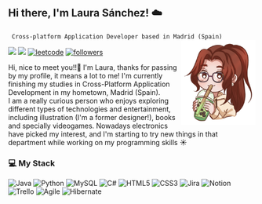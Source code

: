 <h2 align="left"> Hi there, I'm Laura Sánchez! ☁️</h2>
    <code> Cross-platform Application Developer based in Madrid (Spain) </code>
<img src="https://github.com/lausnchez/lausnchez/blob/main/Ilustracion_ReadME.png" align="right" width="30%" height="10%"/>
<p align="left">
    <!--LINKEDIN-->
    <a href="https://www.linkedin.com/in/lausanmart">
        <img src="https://img.shields.io/badge/-LinkedIn-%23333?style=for-the-badge&logo=gmail&logoColor=white&color=blue" target="_blank"></a>
    <!--GMAIL-->
    <a href="mailto:lausnchezmartn@gmail.com">
        <img src="https://img.shields.io/badge/-Gmail-%23333?style=for-the-badge&logo=gmail&logoColor=white&color=red" target="_blank"></a>
    <!--LEETCODE-->
    <a href="https://leetcode.com/u/lausnchez/">
        <img alt="leetcode" title="Leetcode" src="https://img.shields.io/badge/-LeetCode-FFA116?style=for-the-badge&logo=LeetCode&logoColor=black" target="_blank"/></a>
    <!--FOLLOW GITHUB-->
    <a href="https://github.com/lausnchez?tab=followers">
        <img alt="followers" title="Follow me on Github" src="https://custom-icon-badges.demolab.com/github/followers/lausnchez?color=236ad3&labelColor=1155ba&style=for-the-badge&logo=person-    add&label=Follow&logoColor=white"/></a>
</p>
<div align="left">  
    <p>
        Hi, nice to meet you!!🙋 I'm Laura, thanks for passing by my profile, it means a lot to me! I'm currently finishing my studies in Cross-Platform Application Development in my hometown, Madrid (Spain). 
        <br>
        I am a really curious person who enjoys exploring different types of technologies and entertainment, including illustration (I'm a former designer!), books and specially videogames. Nowadays electronics have picked my interest, and I'm starting to try new things in that department while working on my programming skills ☀️
    </p>
    <h3>💻 My Stack</h3>
    <!--DESCOMENTAR LOS QUE SEAN NECESARIOS-->
    <img src="https://img.shields.io/badge/java-%23ED8B00.svg?style=for-the-badge&logo=openjdk&logoColor=white" alt="Java"/>     <!--JAVA-->
    <img src="https://img.shields.io/badge/python-3670A0?style=for-the-badge&logo=python&logoColor=ffdd54" alt="Python"/>          <!--PYTHON-->
    <!--<img src="https://img.shields.io/badge/kotlin-%237F52FF.svg?style=for-the-badge&logo=kotlin&logoColor=white" alt="Kotlin"/>    <!--KOTLIN-->
    <img src="https://img.shields.io/badge/mysql-4479A1.svg?style=for-the-badge&logo=mysql&logoColor=white" alt="MySQL"/>         <!--MYSQL-->
    <!-- <img src="https://img.shields.io/badge/MariaDB-003545?style=for-the-badge&logo=mariadb&logoColor=white" alt="MariaDB"/> -->        <!--MARIADB-->
    <!--<img src="https://img.shields.io/badge/docker-%230db7ed.svg?style=for-the-badge&logo=docker&logoColor=white" alt="Docker"/>   <!--DOCKER-->
    <img src="https://img.shields.io/badge/c%23-%23239120.svg?style=for-the-badge&logo=csharp&logoColor=white" alt="C#"/>      <!--C#-->
    <img src="https://img.shields.io/badge/html5-%23E34F26.svg?style=for-the-badge&logo=html5&logoColor=white" alt="HTML5"/>      <!--HTML5-->
    <img src="https://img.shields.io/badge/css3-%231572B6.svg?style=for-the-badge&logo=css3&logoColor=white" alt="CSS3"/>        <!--CSS3-->
    <img src="https://img.shields.io/badge/jira-%230A0FFF.svg?style=for-the-badge&logo=jira&logoColor=white" alt="Jira"/>        <!--JIRA-->
    <img src="https://img.shields.io/badge/Notion-%23000000.svg?style=for-the-badge&logo=notion&logoColor=white" alt="Notion"/>    <!--NOTION-->
    <img src="https://img.shields.io/badge/Trello-%23026AA7.svg?style=for-the-badge&logo=Trello&logoColor=white" alt="Trello"/>    <!--TRELLO-->
    <img src="https://img.shields.io/badge/Agile-%23F8A300.svg?style=for-the-badge&logo=agile&logoColor=white" alt="Agile">     <!--AGILE-->
    <!--<img src="https://img.shields.io/badge/git-%23F05033.svg?style=for-the-badge&logo=git&logoColor=white" alt="Git"> <!--GIT-->
    <!--<img src="https://img.shields.io/badge/adobe-%23FF0000.svg?style=for-the-badge&logo=adobe&logoColor=white" alt="Adobe">
    <!--<img src="https://img.shields.io/badge/javascript-%23323330.svg?style=for-the-badge&logo=javascript&logoColor=%23F7DF1E" alt="JavaScript">
    <!--<img src="https://img.shields.io/badge/markdown-%23000000.svg?style=for-the-badge&logo=markdown&logoColor=white" alt="Markdown">
    <!--<img src="https://img.shields.io/badge/ruby-%23CC342D.svg?style=for-the-badge&logo=ruby&logoColor=white" alt="Ruby">
    <!--<img src="https://img.shields.io/badge/swift-F54A2A?style=for-the-badge&logo=swift&logoColor=white" alt="Swift">
    <!--<img src="https://img.shields.io/badge/PowerShell-%235391FE.svg?style=for-the-badge&logo=powershell&logoColor=white" alt="PowerShell">
    <!--<img src="https://img.shields.io/badge/AWS-%23FF9900.svg?style=for-the-badge&logo=amazon-aws&logoColor=white" alt="AWS">
    <!--<img src="https://img.shields.io/badge/azure-%230072C6.svg?style=for-the-badge&logo=microsoftazure&logoColor=white" alt="Azure">
    <!--<img src="https://img.shields.io/badge/Cloudflare-F38020?style=for-the-badge&logo=Cloudflare&logoColor=white" alt="Cloudflare">
    <!--<img src="https://img.shields.io/badge/Oracle-F80000?style=for-the-badge&logo=oracle&logoColor=white" alt="Oracle">
    <!--<img src="https://img.shields.io/badge/GoogleCloud-%234285F4.svg?style=for-the-badge&logo=google-cloud&logoColor=white" alt="Google Cloud">
    <!--<img src="https://img.shields.io/badge/vercel-%23000000.svg?style=for-the-badge&logo=vercel&logoColor=white" alt="Vercel">
    <!--<img src="https://img.shields.io/badge/Anaconda-%2344A833.svg?style=for-the-badge&logo=anaconda&logoColor=white" alt="Anaconda">
    <!--<img src="https://img.shields.io/badge/django-%23092E20.svg?style=for-the-badge&logo=django&logoColor=white" alt="Django">
    <!--<img src="https://img.shields.io/badge/Flutter-%2302569B.svg?style=for-the-badge&logo=Flutter&logoColor=white" alt="Flutter">
    <!--<img src="https://img.shields.io/badge/javafx-%23FF0000.svg?style=for-the-badge&logo=javafx&logoColor=white" alt="JavaFX">
    <!--<img src="https://img.shields.io/badge/spring-%236DB33F.svg?style=for-the-badge&logo=spring&logoColor=white" alt="Spring">
    <!--<img src="https://img.shields.io/badge/apache-%23D42029.svg?style=for-the-badge&logo=apache&logoColor=white" alt="Apache">
    <!--<img src="https://img.shields.io/badge/jenkins-%232C5263.svg?style=for-the-badge&logo=jenkins&logoColor=white" alt="Jenkins">
    <!--<img src="https://img.shields.io/badge/MongoDB-%234ea94b.svg?style=for-the-badge&logo=mongodb&logoColor=white" alt="MongoDB">-->
    <img src="https://img.shields.io/badge/Hibernate-59666C?style=for-the-badge&logo=Hibernate&logoColor=white" alt="Hibernate">
    <!--<img src="https://img.shields.io/badge/Microsoft%20SQL%20Server-CC2927?style=for-the-badge&logo=microsoft%20sql%20server&logoColor=white" alt="Microsoft SQL Server">
    <!--<img src="https://img.shields.io/badge/postgres-%23316192.svg?style=for-the-badge&logo=postgresql&logoColor=white" alt="Postgres">
    <!--<img src="https://img.shields.io/badge/adobe%20illustrator-%23FF9A00.svg?style=for-the-badge&logo=adobe%20illustrator&logoColor=white" alt="Adobe Illustrator">
    <!--<img src="https://img.shields.io/badge/Adobe%20Lightroom-31A8FF.svg?style=for-the-badge&logo=Adobe%20Lightroom&logoColor=white" alt="Adobe Lightroom">
    <!--<img src="https://img.shields.io/badge/Adobe%20InDesign-49021F?style=for-the-badge&logo=adobeindesign&logoColor=FF3366" alt="Adobe InDesign">
    <!--<img src="https://img.shields.io/badge/blender-%23F5792A.svg?style=for-the-badge&logo=blender&logoColor=white" alt="Blender">
    <!--<img src="https://img.shields.io/badge/figma-%23F24E1E.svg?style=for-the-badge&logo=figma&logoColor=white" alt="Figma">
    <!--<img src="https://img.shields.io/badge/adobe%20photoshop-%2331A8FF.svg?style=for-the-badge&logo=adobe%20photoshop&logoColor=white" alt="Adobe Photoshop">
    -->    
</div>

